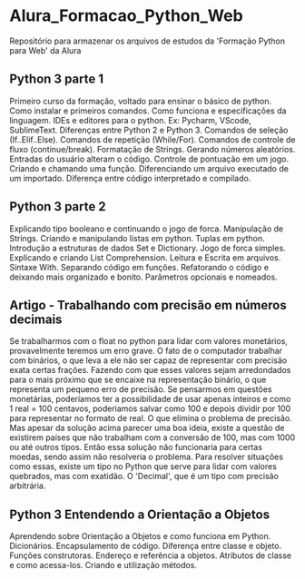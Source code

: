 # Alura_Formacao_Python_Web
Repositório para armazenar os arquivos de estudos da 'Formação Python para Web' da Alura

## Python 3 parte 1
Primeiro curso da formação, voltado para ensinar o básico de python. 
Como instalar e primeiros comandos.
Como funciona e especificações da linguagem.
IDEs e editores para o python. Ex: Pycharm, VScode, SublimeText.
Diferenças entre Python 2 e Python 3.
Comandos de seleção (If..Elif..Else).
Comandos de repetição (While/For).
Comandos de controle de fluxo (continue/break).
Formatação de Strings.
Gerando números aleatórios.
Entradas do usuário alteram o código.
Controle de pontuação em um jogo.
Criando e chamando uma função.
Diferenciando um arquivo executado de um importado.
Diferença entre código interpretado e compilado.

## Python 3 parte 2
Explicando tipo booleano e continuando o jogo de forca.
Manipulação de Strings.
Criando e manipulando listas em python.
Tuplas em python.
Introdução a estruturas de dados Set e Dictionary.
Jogo de forca simples.
Explicando e criando List Comprehension.
Leitura e Escrita em arquivos.
Sintaxe With.
Separando código em funções.
Refatorando o código e deixando mais organizado e bonito.
Parâmetros opcionais e nomeados.

## Artigo - Trabalhando com precisão em números decimais
Se trabalharmos com o float no python para lidar com valores monetários, provavelmente teremos um erro grave. O fato de o computador trabalhar com binários, o que leva a ele não ser capaz de representar com precisão exata certas frações. Fazendo com que esses valores sejam arredondados para o mais próximo que se encaixe na representação binário, o que representa um pequeno erro de precisão.
Se pensarmos em questões monetárias, poderíamos ter a possibilidade de usar apenas inteiros e como 1 real = 100 centavos, poderiamos salvar como 100 e depois dividir por 100 para representar no formato de real. O que elimina o problema de precisão.
Mas apesar da solução acima parecer uma boa ideia, existe a questão de existirem países que não trabalham com a conversão de 100, mas com 1000 ou até outros tipos. Então essa solução não funcionaria para certas moedas, sendo assim não resolveria o problema.
Para resolver situações como essas, existe um tipo no Python que serve para lidar com valores quebrados, mas com exatidão. O 'Decimal', que é um tipo com precisão arbitrária. 

## Python 3 Entendendo a Orientação a Objetos
Aprendendo sobre Orientação a Objetos e como funciona em Python.
Dicionários.
Encapsulamento de código.
Diferença entre classe e objeto.
Funções construtoras.
Endereço e referência a objetos. 
Atributos de classe e como acessa-los.
Criando e utilização métodos.